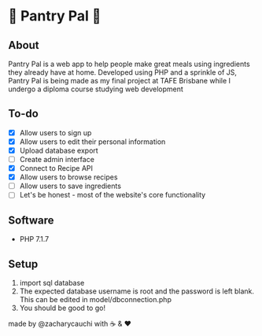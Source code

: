 # :apple: **Pantry Pal** :apple:

## About

Pantry Pal is a web app to help people make great meals using ingredients they already have at home. 
Developed using PHP and a sprinkle of JS, Pantry Pal is being made as my final project at TAFE Brisbane while I undergo a diploma course studying web development

## To-do

- [x] Allow users to sign up
- [x] Allow users to edit their personal information
- [x] Upload database export
- [ ] Create admin interface
- [x] Connect to Recipe API
- [x] Allow users to browse recipes
- [ ] Allow users to save ingredients
- [ ] Let's be honest - most of the website's core functionality

## Software

- PHP 7.1.7

## Setup

1. import sql database
2. The expected database username is root and the password is left blank. This can be edited in model/dbconnection.php
3. You should be good to go!



made by @zacharycauchi with :coffee: & :heart:
